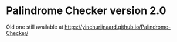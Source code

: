 # Palindrome Checker version 2.0

Old one still available at https://yinchurijnaard.github.io/Palindrome-Checker/
